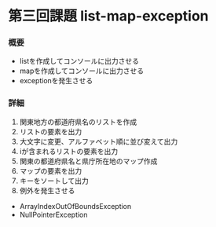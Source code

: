 # 第三回課題 list-map-exception

### 概要
 - listを作成してコンソールに出力させる
 - mapを作成してコンソールに出力させる
 - exceptionを発生させる

### 詳細
1. 関東地方の都道府県名のリストを作成
2. リストの要素を出力
3. 大文字に変更、アルファベット順に並び変えて出力
4. iが含まれるリストの要素を出力
5. 関東の都道府県名と県庁所在地のマップ作成
6. マップの要素を出力
7. キーをソートして出力
8. 例外を発生させる
 - ArrayIndexOutOfBoundsException
 - NullPointerException
